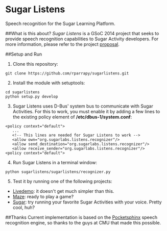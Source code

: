 Sugar Listens
============

Speech recognition for the Sugar Learning Platform.

##What is this about?
*Sugar Listens* is a GSoC 2014 project that seeks to provide speech recognition capabilities to Sugar Activity developers.
For more information, please refer to the project [proposal](https://wiki.sugarlabs.org/go/Summer_of_Code/2014/Sugar_Listens).


##Setup and Run
1. Clone this repository: 

  ```
  git clone https://github.com/rparrapy/sugarlistens.git
  ```
  
2. Install the module with setuptools:

 ```
 cd sugarlistens
 python setup.py develop
 
 ```
 
3. Sugar Listens uses D-Bus' system bus to communicate with Sugar Activities.
For this to work, you must enable it by adding a few lines to the existing policy element of **/etc/dbus-1/system.conf**:

 ```
 <policy context="default">
    ...
    <!-- This lines are needed for Sugar Listens to work -->
    <allow own="org.sugarlabs.listens.recognizer"/>
    <allow send_destination="org.sugarlabs.listens.recognizer"/>
    <allow receive_sender="org.sugarlabs.listens.recognizer"/>
 <policy context="default">
 ```
 
4. Run Sugar Listens in a terminal window:

 ```
 python sugarlistens/sugarlistens/recognizer.py
 ```
 
5. Test it by running one of the following projects:
 * [Livedemo](https://github.com/rparrapy/sugarlistens-livedemo): it doesn't get much simpler than this.
 * [Maze](https://github.com/rparrapy/maze): ready to play a game?
 * [Sugar](https://github.com/rparrapy/sugar): try running your favorite Sugar Activities with your voice. Pretty cool, huh?



##Thanks
Current implementation is based on the [Pocketsphinx](http://cmusphinx.sourceforge.net/) speech recognition engine, so thanks to the guys at CMU that made this possible.
